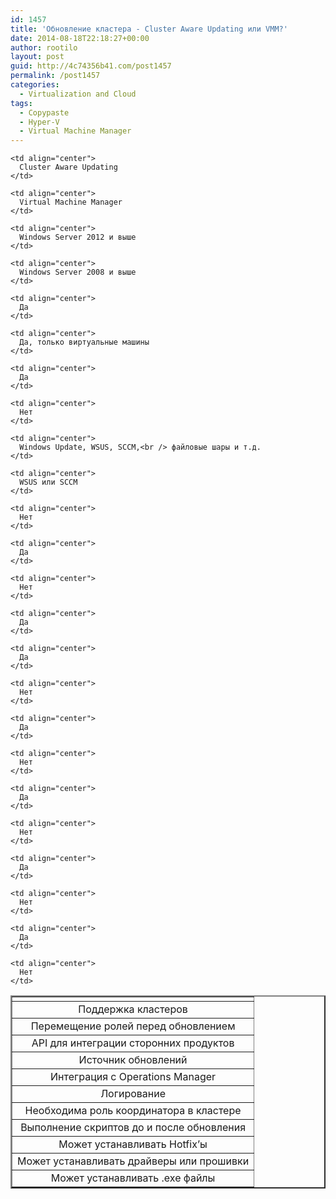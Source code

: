 ```yaml
---
id: 1457
title: 'Обновление кластера - Cluster Aware Updating или VMM?'
date: 2014-08-18T22:18:27+00:00
author: rootilo
layout: post
guid: http://4c74356b41.com/post1457
permalink: /post1457
categories:
  - Virtualization and Cloud
tags:
  - Copypaste
  - Hyper-V
  - Virtual Machine Manager
---
```

<table border="2" width="750" cellpadding="2">
  <tr>
    <td>
    </td>
    
    <td align="center">
      Cluster Aware Updating
    </td>
    
    <td align="center">
      Virtual Machine Manager
    </td>
  </tr>
  
  <tr>
    <td align="center">
      Поддержка кластеров
    </td>
    
    <td align="center">
      Windows Server 2012 и выше
    </td>
    
    <td align="center">
      Windows Server 2008 и выше
    </td>
  </tr>
  
  <tr>
    <td align="center">
      Перемещение ролей перед обновлением
    </td>
    
    <td align="center">
      Да
    </td>
    
    <td align="center">
      Да, только виртуальные машины
    </td>
  </tr>
  
  <tr>
    <td align="center">
      API для интеграции сторонних продуктов
    </td>
    
    <td align="center">
      Да
    </td>
    
    <td align="center">
      Нет
    </td>
  </tr>
  
  <tr>
    <td align="center">
      Источник обновлений
    </td>
    
    <td align="center">
      Windows Update, WSUS, SCCM,<br /> файловые шары и т.д.
    </td>
    
    <td align="center">
      WSUS или SCCM
    </td>
  </tr>
  
  <tr>
    <td align="center">
      Интеграция с Operations Manager
    </td>
    
    <td align="center">
      Нет
    </td>
    
    <td align="center">
      Да
    </td>
  </tr>
  
  <tr>
    <td align="center">
      Логирование
    </td>
    
    <td align="center">
      Нет
    </td>
    
    <td align="center">
      Да
    </td>
  </tr>
  
  <tr>
    <td align="center">
      Необходима роль координатора в кластере
    </td>
    
    <td align="center">
      Да
    </td>
    
    <td align="center">
      Нет
    </td>
  </tr>
  
  <tr>
    <td align="center">
      Выполнение скриптов до и после обновления
    </td>
    
    <td align="center">
      Да
    </td>
    
    <td align="center">
      Нет
    </td>
  </tr>
  
  <tr>
    <td align="center">
      Может устанавливать Hotfix&#8217;ы
    </td>
    
    <td align="center">
      Да
    </td>
    
    <td align="center">
      Нет
    </td>
  </tr>
  
  <tr>
    <td align="center">
      Может устанавливать драйверы или прошивки
    </td>
    
    <td align="center">
      Да
    </td>
    
    <td align="center">
      Нет
    </td>
  </tr>
  
  <tr>
    <td align="center">
      Может устанавливать .exe файлы
    </td>
    
    <td align="center">
      Да
    </td>
    
    <td align="center">
      Нет
    </td>
  </tr>
</table>